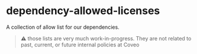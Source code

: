 # dependency-allowed-licenses
A collection of allow list for our dependencies.

> :warning: those lists are very much work-in-progress.
> They are not related to past, current, or future internal policies at Coveo
